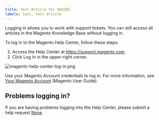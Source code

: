 ```yaml
---
title: Test Article for GH2ZD1
labels: test, test article
---
```


Logging in allows you to work with support tickets. You can still access all articles in the Magento Knowledge Base without logging in.

To log in to the Magento Help Center, follow these steps:

1. Access the Help Center at <https://support.magento.com>.
2. Click Log In in the upper-right corner. 

![magento-help-center-log-in.png](https://support.magento.com/hc/article_attachments/360014757152/magento-help-center-log-in.png) 

Use your Magento Account credentials to log in. For more information, see [Your Magento Account](http://docs.magento.com/m2/ee/user_guide/magento/magento-account.html) (Magento User Guide). 

## Problems logging in?

If you are having problems logging into the Help Center, please submit a help request [None](mailto:helpcenterloginissues@magento.com.)